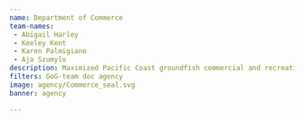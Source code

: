 ```yaml
---
name: Department of Commerce
team-names: 
 - Abigail Harley 
 - Keeley Kent 
 - Karen Palmigiano 
 - Aja Szumylo
description: Maximized Pacific Coast groundfish commercial and recreational fishing opportunities by streamlining restrictive rules and regulations. These rulemaking actions ensure the productivity and sustainability of West Coast groundfish fisheries and fishing communities through science-based decision-making, saving operators between $50,000 - $100,000 per vessel and creating up to 2,600 jobs.
filters: GoG-team doc agency
image: agency/Commerce_seal.svg
banner: agency

---
```

